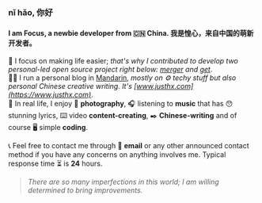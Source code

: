 ### nǐ hǎo, 你好
#### I am Focus, a newbie developer from 🇨🇳 China. 我是惶心，来自中国的萌新开发者。

🌴 I focus on making life easier; *that's why I contributed to develop two personal-led open source project right below: [merger](https://github.com/hifocus/merger) and [get](https://github.com/hifocus/get)*.  
🏃‍♂️ I run a personal blog in [Mandarin](https://en.wikipedia.org/wiki/Mandarin_Chinese), *mostly on ⚙️ techy stuff but also personal Chinese creative writing. It's [www.justhx.com](https://www.justhx.com)*.  
💓 In real life, I enjoy 📸 **photography**, 🎧 listening to **music** that has 😯 stunning lyrics, ⌨️ video **content-creating**, ✒️ **Chinese-writing** and of course 🖥️ simple **coding**.  
  
📞 Feel free to contact me through 📧 **email** or any other announced contact method if you have any concerns on anything involves me. Typical response time ⏳ is **24** hours.

> *There are so many imperfections in this world; I am willing determined to bring improvements.*  
